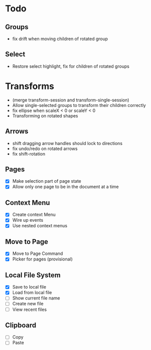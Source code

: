 # Todo

## Groups

- fix drift when moving children of rotated group

## Select

- Restore select highlight, fix for children of rotated groups

# Transforms

- (merge transform-session and transform-single-session)
- Allow single-selected groups to transform their children correctly
- fix ellipse when scaleX < 0 or scaleY < 0
- Transforming on rotated shapes

## Arrows

- shift dragging arrow handles should lock to directions
- fix undo/redo on rotated arrows
- fix shift-rotation

## Pages

- [x] Make selection part of page state
- [x] Allow only one page to be in the document at a time

## Context Menu

- [x] Create context Menu
- [x] Wire up events
- [x] Use nested context menus

## Move to Page

- [x] Move to Page Command
- [x] Picker for pages (provisional)

## Local File System

- [x] Save to local file
- [x] Load from local file
- [ ] Show current file name
- [ ] Create new file
- [ ] View recent files

## Clipboard

- [ ] Copy
- [ ] Paste
